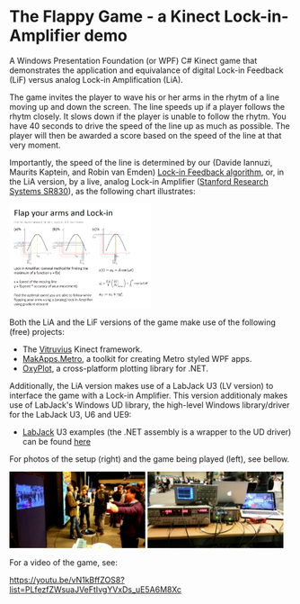 # The Flappy Game - a Kinect Lock-in-Amplifier demo

A Windows Presentation Foundation (or WPF) C# Kinect game that demonstrates the application and equivalance of digital Lock-in Feedback (LiF) versus analog Lock-in Amplification (LiA).

The game invites the player to wave his or her arms in the rhytm of a line moving up and down the screen. The line speeds up if a player follows the rhytm closely. It slows down if the player is unable to follow the rhytm. You have 40 seconds to drive the speed of the line up as much as possible. The player will then be awarded a score based on the speed of the line at that very moment. 

Importantly, the speed of the line is determined by our (Davide Iannuzi, Maurits Kaptein, and Robin van Emden) [Lock-in Feedback algorithm](https://arxiv.org/abs/1502.00598), or, in the LiA version, by a live, analog Lock-in Amplifier ([Stanford Research Systems SR830](http://www.thinksrs.com/products/SR810830.htm)), as the following chart illustrates:

<img src="https://raw.githubusercontent.com/robinvanemden/Flappy---Kinect-Lock-in-Amplifier-demo/master/Images/flap.png" width="50%">

Both the LiA and the LiF versions of the game make use of the following (free) projects:

- The [Vitruvius](http://vitruviuskinect.com/) Kinect framework.
- [MakApps.Metro](https://github.com/MahApps/MahApps.Metro), a toolkit for creating Metro styled WPF apps.
- [OxyPlot](http://www.oxyplot.org/), a cross-platform plotting library for .NET.

Additionally, the LiA version makes use of a LabJack U3 (LV version) to interface the game with a Lock-in Amplifier. This version additionaly makes use of LabJack's Windows UD library, the high-level Windows library/driver for the LabJack U3, U6 and UE9:

- [LabJack](https://labjack.com/products/u3) U3 examples (the .NET assembly is a wrapper to the UD driver) can be found [here](https://labjack.com/support/software/examples/ud/dotnet)

For photos of the setup (right) and the game being played (left), see bellow.

<img src="https://raw.githubusercontent.com/robinvanemden/Flappy---Kinect-Lock-in-Amplifier-demo/master/Images/play.jpg" width="48%">  <img src="https://raw.githubusercontent.com/robinvanemden/Flappy---Kinect-Lock-in-Amplifier-demo/master/Images/setup.jpg" width="48%">

For a video of the game, see:

https://youtu.be/vN1kBffZOS8?list=PLfezfZWsuaJVeFtIvgYVxDs_uE5A6M8Xc
